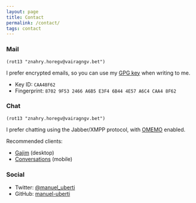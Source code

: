 ```yaml
---
layout: page
title: Contact
permalink: /contact/
tags: contact
---
```


### Mail ###
`(rot13 "znahry.horegv@vairagngv.bet")`

I prefer encrypted emails, so you can use
my
[GPG key](https://github.com/manuel-uberti/manuel-uberti.github.io/blob/master/pubkey.txt) when
writing to me.

- Key ID: `CAA48F62`
- Fingerprint: `8702 9F53 2466 A6B5 E3F4 6B44 4E57 A6C4 CAA4 8F62`

### Chat ###
`(rot13 "znahry.horegv@vairagngv.bet")`

I prefer chatting using the Jabber/XMPP protocol,
with [OMEMO](https://en.wikipedia.org/wiki/OMEMO) enabled.

Recommended clients:
- [Gajim](https://gajim.org/) (desktop)
- [Conversations](https://conversations.im/) (mobile)

### Social ###
- Twitter: [@manuel_uberti](https://twitter.com/manuel_uberti)
- GitHub: [manuel-uberti](https://github.com/manuel-uberti)
